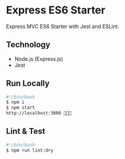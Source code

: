 # Express ES6 Starter

Express MVC ES6 Starter with Jest and ESLint.

## Technology

- Node.js (Express.js)
- Jest

## Run Locally

```bash
#!/bin/bash
$ npm i
$ npm start
http://localhost:3000 🚀🚀🚀
```

## Lint & Test

```bash
#!/bin/bash
$ npm run lint:dry
```
